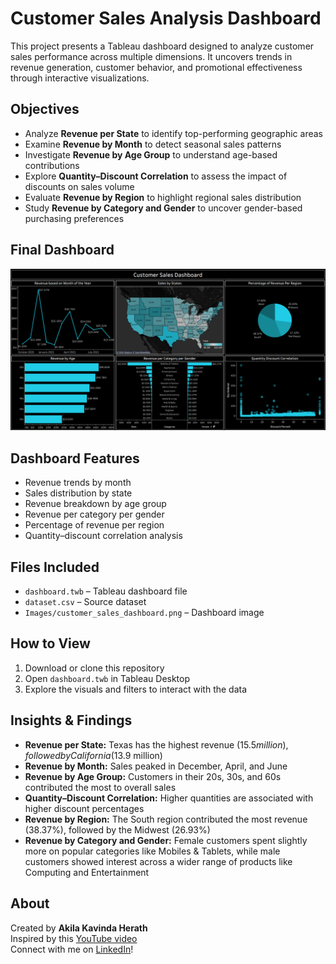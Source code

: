 # Customer Sales Analysis Dashboard

This project presents a Tableau dashboard designed to analyze customer sales performance across multiple dimensions. It uncovers trends in revenue generation, customer behavior, and promotional effectiveness through interactive visualizations.

## Objectives

- Analyze **Revenue per State** to identify top-performing geographic areas  
- Examine **Revenue by Month** to detect seasonal sales patterns  
- Investigate **Revenue by Age Group** to understand age-based contributions  
- Explore **Quantity–Discount Correlation** to assess the impact of discounts on sales volume  
- Evaluate **Revenue by Region** to highlight regional sales distribution  
- Study **Revenue by Category and Gender** to uncover gender-based purchasing preferences

## Final Dashboard

![Customer Sales Dashboard](https://github.com/AkillerKavinda/Customer-Sales-Analysis-Dashboard-Using-Tableau/blob/main/Images/customer_sales_dashboard.png)

## Dashboard Features

- Revenue trends by month  
- Sales distribution by state  
- Revenue breakdown by age group  
- Revenue per category per gender  
- Percentage of revenue per region  
- Quantity–discount correlation analysis

## Files Included

- `dashboard.twb` – Tableau dashboard file  
- `dataset.csv` – Source dataset  
- `Images/customer_sales_dashboard.png` – Dashboard image

## How to View

1. Download or clone this repository  
2. Open `dashboard.twb` in Tableau Desktop  
3. Explore the visuals and filters to interact with the data

## Insights & Findings

- **Revenue per State:** Texas has the highest revenue ($15.5 million), followed by California ($13.9 million)  
- **Revenue by Month:** Sales peaked in December, April, and June  
- **Revenue by Age Group:** Customers in their 20s, 30s, and 60s contributed the most to overall sales  
- **Quantity–Discount Correlation:** Higher quantities are associated with higher discount percentages  
- **Revenue by Region:** The South region contributed the most revenue (38.37%), followed by the Midwest (26.93%)  
- **Revenue by Category and Gender:** Female customers spent slightly more on popular categories like Mobiles & Tablets, while male customers showed interest across a wider range of products like Computing and Entertainment

## About

Created by **Akila Kavinda Herath**  
Inspired by this [YouTube video](https://www.youtube.com/watch?v=_qReGTOrKTk)  
Connect with me on [LinkedIn](https://www.linkedin.com/in/akila-kavinda-herath)!
